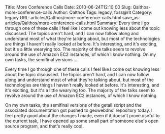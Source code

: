 Title: More Conference Calls
Date: 2010-06-24T12:10:00
Slug: Qalthos-more-conference-calls
Author: Qalthos
Tags: legacy, foss@rit
Category: legacy
URL: articles/Qalthos/more-conference-calls.html
save_as: articles/Qalthos/more-conference-calls.html
Summary: Every time I go through one of these calls I feel like I come out knowing less about the topic discussed. The topics aren't hard, and I can now follow along and understand most of what they're talking about, but most of the technologies are things I haven't really looked at before. It's interesting, and it's exciting, but it's a little wearying too. The majority of the talks seem to revolve around the use of Amazon EC2 instances, of which I know nothing.  On my own tasks, the semifinal versions  ... 

Every time I go through one of these calls I feel like I come out knowing less
about the topic discussed. The topics aren't hard, and I can now follow along
and understand most of what they're talking about, but most of the
technologies are things I haven't really looked at before. It's interesting,
and it's exciting, but it's a little wearying too. The majority of the talks
seem to revolve around the use of Amazon EC2 instances, of which I know
nothing.

On my own tasks, the semifinal versions of the getall script and the
associated documentation got pushed to geowebdns' repository today. I feel
pretty good about the changes I made, even if it doesn't prove useful to the
current task, I have opened up some small part of someone else's open source
program, and that's really cool.

